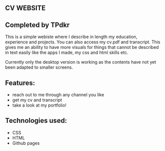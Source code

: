 ## CV WEBSITE
## Completed by TPdkr
This is a simple webiste where I describe in length my education, experience and projects. You can also access my cv.pdf
and transcript. This gives me an ability to have more visuals for things that cannot be described in text easily like
the apps I made, my css and html skills etc.

Currently only the desktop version is working as the contents have not yet been adapted to smaller screens.

## Features:
- reach out to me through any channel you like
- get my cv and transcript
- take a look at my portfolio!

## Technologies used:
- CSS
- HTML
- Github pages
